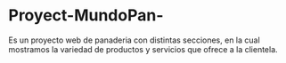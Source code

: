 # Proyect-MundoPan-
Es un proyecto web de panaderia con distintas secciones, en la cual mostramos la variedad de productos y servicios que ofrece a la clientela. 
